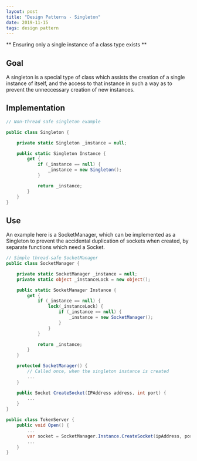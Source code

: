 ```yaml
---
layout: post
title: "Design Patterns - Singleton"
date: 2019-11-15
tags: design pattern
---
```

** Ensuring only a single instance of a class type exists **

## Goal

A singleton is a special type of class which assists the creation of a single instance of itself, and the access to that instance in such a way as to prevent the unneccessary creation of new instances.

## Implementation

```csharp
// Non-thread safe singleton example 

public class Singleton {

    private static Singleton _instance = null;

    public static Singleton Instance {
        get {
            if (_instance == null) {
                _instance = new Singleton();
            }

            return _instance;
        }
    }
}
```

## Use

An example here is a SocketManager, which can be implemented as a Singleton to prevent the accidental duplication of sockets when created, by separate functions which need a Socket.

```csharp 
// Simple thread-safe SocketManager
public class SocketManager {

    private static SocketManager _instance = null;
    private static object _instanceLock = new object();

    public static SocketManager Instance {
        get {
            if (_instance == null) {
                lock(_instanceLock) {
                    if (_instance == null) {
                        _instance = new SocketManager();
                    }
                }
            }

            return _instance;
        }
    }

    protected SocketManager() {
        // Called once, when the singleton instance is created
        ...
    }

    public Socket CreateSocket(IPAddress address, int port) {
        ...
    }
}

public class TokenServer {
    public void Open() {
        ...
        var socket = SocketManager.Instance.CreateSocket(ipAddress, port);
        ...
    }
}

```